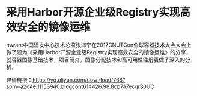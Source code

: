 # 采用Harbor开源企业级Registry实现高效安全的镜像运维
mware中国研发中心技术总监张海宁在2017CNUTCon全球容器技术大会大会上做了题为《采用Harbor开源企业级Registry实现高效安全的镜像运维》的分享，就容器图像基础技术，项目简介，图像分配技术和高可用性注册表做了深入的分析。

详情链接：https://yq.aliyun.com/download/768?spm=a2c4e.11153940.blogcont614426.98.8cb7a7ecqr30UC
